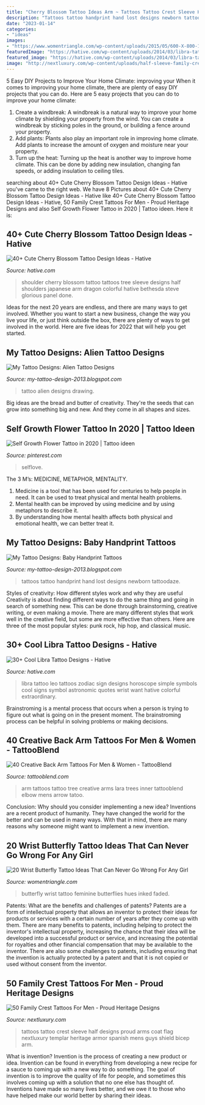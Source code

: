 ```yaml
---
title: "Cherry Blossom Tattoo Ideas Arm ~ Tattoos Tattoo Crest Sleeve Half Designs Proud Arms Coat Flag Nextluxury Templar Heritage Armor Spanish Mens Guys Shield Bicep Arm"
description: "Tattoos tattoo handprint hand lost designs newborn tattoodaze"
date: "2023-01-14"
categories:
- "ideas"
images:
- "https://www.womentriangle.com/wp-content/uploads/2015/05/600-X-800-1.jpg"
featuredImage: "https://hative.com/wp-content/uploads/2014/03/libra-tattoos/26-libra-tattoo-for-women.jpg"
featured_image: "https://hative.com/wp-content/uploads/2014/03/libra-tattoos/26-libra-tattoo-for-women.jpg"
image: "http://nextluxury.com/wp-content/uploads/half-sleeve-family-crest-mens-tattoo-with-red-flag.jpg"
---
```



5 Easy DIY Projects to Improve Your Home Climate: improving your
When it comes to improving your home climate, there are plenty of easy DIY projects that you can do. Here are 5 easy projects that you can do to improve your home climate: 
1. Create a windbreak: A windbreak is a natural way to improve your home climate by shielding your property from the wind. You can create a windbreak by sticking poles in the ground, or building a fence around your property. 
2. Add plants: Plants also play an important role in improving home climate. Add plants to increase the amount of oxygen and moisture near your property. 
3. Turn up the heat: Turning up the heat is another way to improve home climate. This can be done by adding new insulation, changing fan speeds, or adding insulation to ceiling tiles. 

	

		
searching about 40+ Cute Cherry Blossom Tattoo Design Ideas - Hative you've came to the right web. We have 8 Pictures about 40+ Cute Cherry Blossom Tattoo Design Ideas - Hative like 40+ Cute Cherry Blossom Tattoo Design Ideas - Hative, 50 Family Crest Tattoos For Men - Proud Heritage Designs and also Self Growth Flower Tattoo in 2020 | Tattoo ideen. Here it is:
		
    
## 40+ Cute Cherry Blossom Tattoo Design Ideas - Hative

<img loading=lazy src="https://hative.com/wp-content/uploads/2014/03/cherry-blossom-tattoos/12-cherry-blossom-on-shoulder.jpg" onerror="this.onerror=null;this.src='https://tse4.mm.bing.net/th?id=OIP.ju1fGB7B9OwgdSmPtyLzYQHaJ4&amp;pid=15.1';" alt="40+ Cute Cherry Blossom Tattoo Design Ideas - Hative">

_Source: hative.com_

>shoulder cherry blossom tattoo tattoos tree sleeve designs half shoulders japanese arm dragon colorful hative bethesda steve glorious panel done. 

	

Ideas for the next 20 years are endless, and there are many ways to get involved. Whether you want to start a new business, change the way you live your life, or just think outside the box, there are plenty of ways to get involved in the world. Here are five ideas for 2022 that will help you get started.

    
## My Tattoo Designs: Alien Tattoo Designs

<img loading=lazy src="http://1.bp.blogspot.com/-fTDCU205X4E/UQaINAEk5NI/AAAAAAAAS5w/j9lrSUdmHDg/s1600/Alien_drawing_for_tattoo_by_DREAMandDIFFER.jpg" onerror="this.onerror=null;this.src='https://tse2.mm.bing.net/th?id=OIP.S5QXt7Fk8r3I9JpKe0ItEgHaJ4&amp;pid=15.1';" alt="My Tattoo Designs: Alien Tattoo Designs">

_Source: my-tattoo-design-2013.blogspot.com_

>tattoo alien designs drawing. 

	

Big ideas are the bread and butter of creativity. They're the seeds that can grow into something big and new. And they come in all shapes and sizes.

    
## Self Growth Flower Tattoo In 2020 | Tattoo Ideen

<img loading=lazy src="https://i.pinimg.com/736x/c3/1a/c5/c31ac5d4f21f07686786a175078a1d28.jpg" onerror="this.onerror=null;this.src='https://tse3.mm.bing.net/th?id=OIP.TPjAqeQXHDOKLRgR5qS5mAHaJ3&amp;pid=15.1';" alt="Self Growth Flower Tattoo in 2020 | Tattoo ideen">

_Source: pinterest.com_

>selflove. 

	

The 3 M’s: MEDICINE, METAPHOR, MENTALITY.
1. Medicine is a tool that has been used for centuries to help people in need. It can be used to treat physical and mental health problems.
2. Mental health can be improved by using medicine and by using metaphors to describe it.
3. By understanding how mental health affects both physical and emotional health, we can better treat it.

    
## My Tattoo Designs: Baby Handprint Tattoos

<img loading=lazy src="http://2.bp.blogspot.com/-fD0VeVBh_OI/UQaQA_9XiQI/AAAAAAAAUR0/ZXkOqRcXkJo/s1600/Hand+prints+copy.jpg" onerror="this.onerror=null;this.src='https://tse3.mm.bing.net/th?id=OIP.S02aIcT1bjdnTgJ9mRYINgHaE6&amp;pid=15.1';" alt="My Tattoo Designs: Baby Handprint Tattoos">

_Source: my-tattoo-design-2013.blogspot.com_

>tattoos tattoo handprint hand lost designs newborn tattoodaze. 

	

Styles of creativity: How different styles work and why they are useful
Creativity is about finding different ways to do the same thing and going in search of something new. This can be done through brainstorming, creative writing, or even making a movie. There are many different styles that work well in the creative field, but some are more effective than others. Here are three of the most popular styles: punk rock, hip hop, and classical music.

    
## 30+ Cool Libra Tattoo Designs - Hative

<img loading=lazy src="https://hative.com/wp-content/uploads/2014/03/libra-tattoos/26-libra-tattoo-for-women.jpg" onerror="this.onerror=null;this.src='https://tse1.mm.bing.net/th?id=OIP.1RbFLw-FgHgmcf3q3zv0lQHaHw&amp;pid=15.1';" alt="30+ Cool Libra Tattoo Designs - Hative">

_Source: hative.com_

>libra tattoo leo tattoos zodiac sign designs horoscope simple symbols cool signs symbol astronomic quotes wrist want hative colorful extraordinary. 

	

Brainstroming is a mental process that occurs when a person is trying to figure out what is going on in the present moment. The brainstroming process can be helpful in solving problems or making decisions.

    
## 40 Creative Back Arm Tattoos For Men &amp; Women - TattooBlend

<img loading=lazy src="https://tattooblend.com/wp-content/uploads/2016/07/back-arm-tattoo-design-1.jpg" onerror="this.onerror=null;this.src='https://tse4.mm.bing.net/th?id=OIP.TCJdsBl25mp2OubXxp5V0AAAAA&amp;pid=15.1';" alt="40 Creative Back Arm Tattoos For Men &amp; Women - TattooBlend">

_Source: tattooblend.com_

>arm tattoos tattoo tree creative arms lara trees inner tattooblend elbow mens arrow tatoo. 

	

Conclusion: Why should you consider implementing a new idea?
Inventions are a recent product of humanity. They have changed the world for the better and can be used in many ways. With that in mind, there are many reasons why someone might want to implement a new invention.

    
## 20 Wrist Butterfly Tattoo Ideas That Can Never Go Wrong For Any Girl

<img loading=lazy src="https://www.womentriangle.com/wp-content/uploads/2015/05/600-X-800-1.jpg" onerror="this.onerror=null;this.src='https://tse2.mm.bing.net/th?id=OIP.881jQa53YRpwN-rOMGX-vAHaJ4&amp;pid=15.1';" alt="20 Wrist Butterfly Tattoo Ideas That Can Never Go Wrong For Any Girl">

_Source: womentriangle.com_

>butterfly wrist tattoo feminine butterflies hues inked faded. 

	

Patents: What are the benefits and challenges of patents?
Patents are a form of intellectual property that allows an inventor to protect their ideas for products or services with a certain number of years after they come up with them. There are many benefits to patents, including helping to protect the inventor's intellectual property, increasing the chance that their idea will be developed into a successful product or service, and increasing the potential for royalties and other financial compensation that may be available to the inventor. There are also some challenges to patents, including ensuring that the invention is actually protected by a patent and that it is not copied or used without consent from the inventor.

    
## 50 Family Crest Tattoos For Men - Proud Heritage Designs

<img loading=lazy src="http://nextluxury.com/wp-content/uploads/half-sleeve-family-crest-mens-tattoo-with-red-flag.jpg" onerror="this.onerror=null;this.src='https://tse4.mm.bing.net/th?id=OIP.4btVu6zMwHGw2rJOnF5xDQAAAA&amp;pid=15.1';" alt="50 Family Crest Tattoos For Men - Proud Heritage Designs">

_Source: nextluxury.com_

>tattoos tattoo crest sleeve half designs proud arms coat flag nextluxury templar heritage armor spanish mens guys shield bicep arm. 

	

What is invention?
Invention is the process of creating a new product or idea. Invention can be found in everything from developing a new recipe for a sauce to coming up with a new way to do something. The goal of invention is to improve the quality of life for people, and sometimes this involves coming up with a solution that no one else has thought of. Inventions have made so many lives better, and we owe it to those who have helped make our world better by sharing their ideas.

